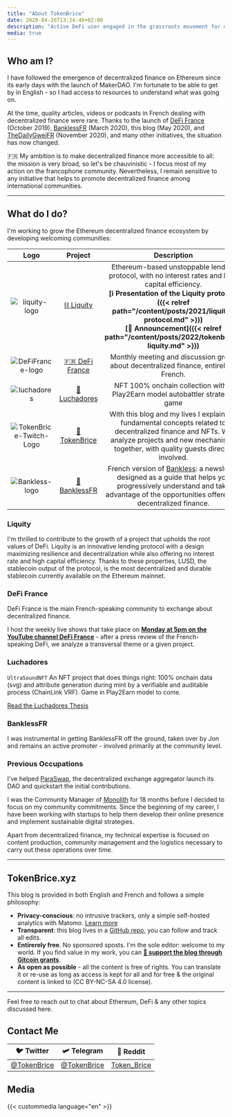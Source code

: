```yaml
---
title: "About TokenBrice"
date: 2020-04-26T13:24:40+02:00
description: "Active DeFi user engaged in the grassroots movement for decentralized finance, in France & across Europe."
media: true
---
```


## Who am I?

I have followed the emergence of decentralized finance on Ethereum since its early days with the launch of MakerDAO. I'm fortunate to be able to get by in English - so I had access to resources to understand what was going on.

At the time, quality articles, videos or podcasts in French dealing with decentralized finance were rare. Thanks to the launch of [DeFi France](https://discord.gg/3bWZcK2) (October 2019), [BanklessFR](https://banklessfr.substack.com/) (March 2020), this blog (May 2020), and [TheDailyGweiFR](https://thedailygweifr.substack.com/) (November 2020), and many other initiatives, the situation has now changed. 

🇫🇷 My ambition is to make decentralized finance more accessible to all: the mission is very broad, so let's be chauvinistic - I focus most of my action on the francophone community. Nevertheless, I remain sensitive to any initiative that helps to promote decentralized finance among international communities.

---

## What do I do?

I'm working to grow the Ethereum decentralized finance ecosystem by developing welcoming communities:

| Logo | Project | Description | Role |
| :---: | :---: | :---: | :---: |
| ![liquity-logo](/img/others/liquity.png) | [⛓️ Liquity](https://liquity.org) | Ethereum-based unstoppable lending protocol, with no interest rates and high capital efficiency. <br> **[ℹ️ Presentation of the Liquity protocol]({{< relref path="/content/posts/2021/liquity-protocol.md" >}})** <br> **[📢 Announcement]({{< relref path="/content/posts/2022/tokenbrice-liquity.md" >}})** | Strategy |
| ![DeFiFrance-logo](/img/others/defifrance-logo.png) | [🇫🇷 DeFi France](https://docs.defi-france.org) | Monthly meeting and discussion group about decentralized finance, entirely in French. | Coordinator |
| ![luchadores](/img/others/luchadores.jpg) | [👊 Luchadores](https://luchadores.io) | NFT 100% onchain collection with a Play2Earn model autobattler strategic game | Community Development |
| ![TokenBrice-Twitch-Logo](/img/main/emblem-color-square-250.png) | [🌌 TokenBrice](https://twitch.tv/tokenbrice) | With this blog and my lives I explain the fundamental concepts related to decentralized finance and NFTs. We analyze projects and new mechanisms together, with quality guests directly involved. | Main Host |
| ![Bankless-logo](/img/others/bankless.jpg) | [💸 BanklessFR](https://banklessfr.substack.com/) | French version of [Bankless](https://twitter.com/BanklessHQ): a newsletter designed as a guide that helps you progressively understand and take advantage of the opportunities offered by decentralized finance. | Coordinator

### Liquity

I'm thrilled to contribute to the growth of a project that upholds the root values of DeFi. Liquity is an innovative lending protocol with a design maximizing resilience and decentralization while also offering no interest rate and high capital efficiency. Thanks to these properties, LUSD, the stablecoin output of the protocol, is the most decentralized and durable stablecoin currently available on the Ethereum mainnet.

### DeFi France

DeFi France is the main French-speaking community to exchange about decentralized finance. 

I host the weekly live shows that take place on **[Monday at 5pm on the YouTube channel DeFi France](https://www.youtube.com/c/defifrance)** - after a press review of the French-speaking DeFi, we analyze a transversal theme or a given project.


### Luchadores

`UltraSoundNFT`
An NFT project that does things right: 100% onchain data (svg) and attribute generation during mint by a verifiable and auditable process (ChainLink VRF). Game in Play2Earn model to come.

[Read the Luchadores Thesis](https://tokenbrice.xyz/luchadores-nft/)

### BanklessFR

I was instrumental in getting BanklessFR off the ground, taken over by Jon and remains an active promoter - involved primarily at the community level.

### Previous Occupations

I've helped [ParaSwap](https://paraswap.io), the decentralized exchange aggregator launch its DAO and quickstart the initial contributions.

I was the Community Manager of [Monolith](https://monolith.xyz) for 18 months before I decided to focus on my community commitments. Since the beginning of my career, I have been working with startups to help them develop their online presence and implement sustainable digital strategies. 

Apart from decentralized finance, my technical expertise is focused on content production, community management and the logistics necessary to carry out these operations over time.

---

## TokenBrice.xyz

This blog is provided in both English and French and follows a simple philosophy:

- **Privacy-conscious**: no intrusive trackers, only a simple self-hosted analytics with Matomo. [Learn more](https://tokenbrice.xyz/posts/2020/hello-world/)
- **Transparent**: this blog lives in a [GitHub repo](github.com/tokenbrice/blog/), you can follow and track all edits.
- **Entirerely free**. No sponsored sposts. I'm the sole editor: welcome to my world. If you find value in my work, you can **[🤗 support the blog through Gitcoin grants](https://gitcoin.co/grants/811/tokenbrice-shining-light-on-ethereums-defi-en-fr)**.
- **As open as possible** - all the content is free of rights. You can translate it or re-use as long as access is kept for all and for free & the original content is linked to (CC BY-NC-SA 4.0 license).

---

Feel free to reach out to chat about Ethereum, DeFi & any other topics discussed here.

## Contact Me

| 🐦 Twitter | 🛩 Telegram | 👾 Reddit |
| :---: | :---: | :---: |
| [@TokenBrice](https://twitter.com/tokenbrice) | [@TokenBrice](https://t.me/tokenbrice) | [Token_Brice](https://www.reddit.com/user/Token_Brice) |

## Media

{{< custommedia language="en" >}}
